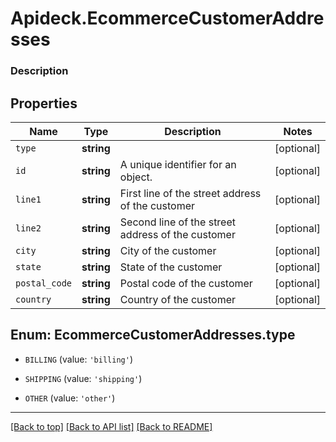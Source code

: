 # Apideck.EcommerceCustomerAddresses

### Description

## Properties
Name | Type | Description | Notes
------------ | ------------- | ------------- | -------------
`type` | **string** |  | [optional] 
`id` | **string** | A unique identifier for an object. | [optional] 
`line1` | **string** | First line of the street address of the customer | [optional] 
`line2` | **string** | Second line of the street address of the customer | [optional] 
`city` | **string** | City of the customer | [optional] 
`state` | **string** | State of the customer | [optional] 
`postal_code` | **string** | Postal code of the customer | [optional] 
`country` | **string** | Country of the customer | [optional] 





<a name="TYPE"></a>
## Enum: EcommerceCustomerAddresses.type


* `BILLING` (value: `'billing'`)

* `SHIPPING` (value: `'shipping'`)

* `OTHER` (value: `'other'`)




---

[[Back to top]](#) [[Back to API list]](../../../../README.md#documentation-for-api-endpoints) [[Back to README]](../../../../README.md)


